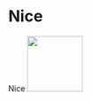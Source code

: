 # Nice
Nice
<img src= "http://www.wikihow.com/images/f/fb/Paint-Step-5-4.jpg" width=100 height=100>
